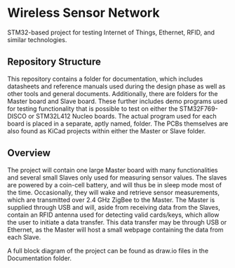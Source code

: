 # Wireless Sensor Network
STM32-based project for testing Internet of Things, Ethernet, RFID, and similar technologies.

## Repository Structure
This repository contains a folder for documentation, which includes datasheets and reference manuals used during the design phase as well as other tools and general documents. Additionally, there are folders for the Master board and Slave board. These further includes demo programs used for testing functionality that is possible to test on either the STM32F769-DISCO or STM32L412 Nucleo boards. The actual program used for each board is placed in a separate, aptly named, folder. The PCBs themselves are also found as KiCad projects within either the Master or Slave folder.

## Overview
The project will contain one large Master board with many functionalities and several small Slaves only used for measuring sensor values. The slaves are powered by a coin-cell battery, and will thus be in sleep mode most of the time. Occasionally, they will wake and retrieve sensor measurements, which are transmitted over 2.4 GHz ZigBee to the Master. The Master is supplied through USB and will, aside from receiving data from the Slaves, contain an RFID antenna used for detecting valid cards/keys, which allow the user to initiate a data transfer. This data transfer may be through USB or Ethernet, as the Master will host a small webpage containing the data from each Slave.

A full block diagram of the project can be found as draw.io files in the Documentation folder.
